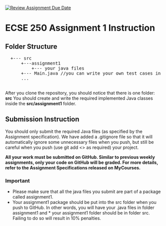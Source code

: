 [![Review Assignment Due Date](https://classroom.github.com/assets/deadline-readme-button-22041afd0340ce965d47ae6ef1cefeee28c7c493a6346c4f15d667ab976d596c.svg)](https://classroom.github.com/a/2KrDTl7P)
# ECSE 250 Assignment 1 Instruction
## Folder Structure
<pre>
  +--- src  
      +---assignment1
          +--- your java files  
      +--- Main.java //you can write your own test cases in this file or just delete this file if you want
      ...  

</pre>

After you clone the repository, you should notice that there is one folder: **src** 
You should create and write the required implemented Java classes inside the **src/assignment1** folder.  



## Submission Instruction
You should only submit the required Java files (as specified by the Assignment specification).
We have added a .gitignore file so that it will automatically ignore some unnecessary files when you push, but still be careful when you push (use git add <> as required) your project.


**All your work must be submitted on GitHub. Similar to previous weekly assignments, only your code on GitHub will be graded. For more details, refer to the Assignment Specifications released on MyCourses.**

### Important
* Please make sure that all the java files you submit are part of a package called assignment1. 
* Your assignment1 package should be put into the src folder when you push to GitHub. In other words, you will have your .java files in folder assignment1 and * your assignment1 folder should be in folder src. Failing to do so will result in 10% penalties.




